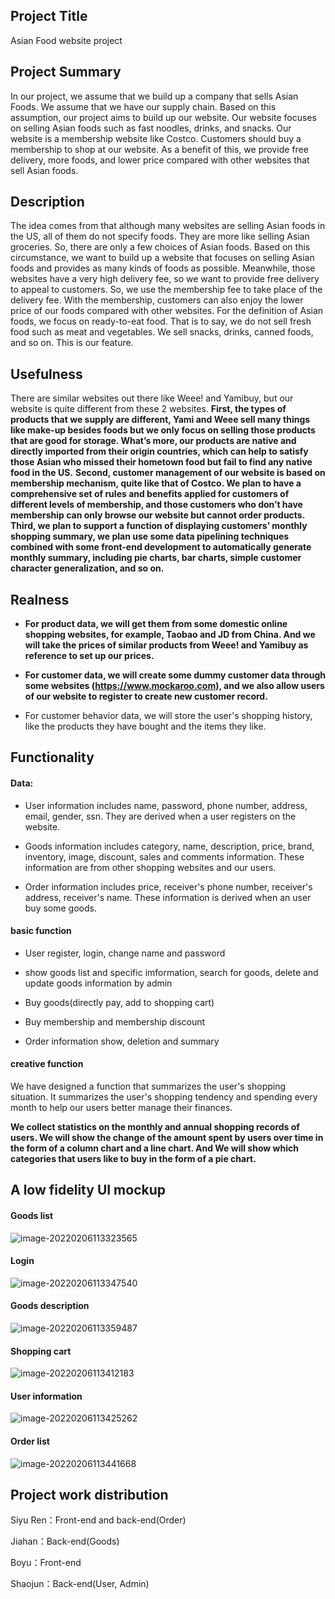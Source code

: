 ## Project Title

Asian Food website project

## Project Summary

In our project, we assume that we build up a company that sells Asian Foods. We assume that we have our supply chain. Based on this assumption, our project aims to build up our website. Our website focuses on selling Asian foods such as fast noodles, drinks, and snacks. 
Our website is a membership website like Costco. Customers should buy a membership to shop at our website. As a benefit of this, we provide free delivery, more foods, and lower price compared with other websites that sell Asian foods.

## **Description**

The idea comes from that although many websites are selling Asian foods in the US, all of them do not specify foods. They are more like selling Asian groceries. So, there are only a few choices of Asian foods. Based on this circumstance, we want to build up a website that focuses on selling Asian foods and provides as many kinds of foods as possible. Meanwhile, those websites have a very high delivery fee, so we want to provide free delivery to appeal to customers. So, we use the membership fee to take place of the delivery fee. With the membership, customers can also enjoy the lower price of our foods compared with other websites. 
For the definition of Asian foods, we focus on ready-to-eat food. That is to say, we do not sell fresh food such as meat and vegetables. We sell snacks, drinks, canned foods, and so on. This is our feature.

## Usefulness

There are similar websites out there like Weee! and Yamibuy, but our website is quite different from these 2 websites. 
**First, the types of products that we supply are different, Yami and Weee sell many things like make-up besides foods but we only focus on selling those products that are good for storage. What’s more, our products are native and directly imported from their origin countries, which can help to satisfy those Asian who missed their hometown food but fail to find any native food in the US.**
**Second, customer management of our website is based on membership mechanism, quite like that of Costco. We plan to have a comprehensive set of rules and benefits applied for customers of different levels of membership, and those customers who don’t have membership can only browse our website but cannot order products.**
**Third, we plan to support a function of displaying customers’ monthly shopping summary, we plan use some data pipelining techniques combined with some front-end development to automatically generate monthly summary, including pie charts, bar charts, simple customer character generalization, and so on.** 


## **Realness**

* **For product data, we will get them from some domestic online shopping websites, for example, Taobao and JD from China. And we will take the prices of similar products from Weee! and Yamibuy as reference to set up our prices.**

* **For customer data, we will create some dummy customer data through some websites (https://www.mockaroo.com), and we also allow users of our website to register to create new customer record.**

* For customer behavior data, we will store the user's shopping history, like the products they have bought and the items they like.

## Functionality

#### Data:

* User information includes name, password, phone number, address, email, gender, ssn. They are derived when a user registers on the website.

* Goods information includes category, name, description, price, brand, inventory, image, discount, sales and comments information. These information are from other shopping websites and our users.

* Order information includes price, receiver's phone number, receiver's address, receiver's name. These information is derived when an user buy some goods.

#### basic function

* User register, login, change name and password

* show goods list and specific imformation, search for goods, delete and update goods information by admin

* Buy goods(directly pay, add to shopping cart)

* Buy membership and membership discount

* Order information show, deletion and summary

#### creative function

We have designed a function that summarizes the user's shopping situation. It summarizes the user's shopping tendency and spending every month to help our users better manage their finances.

**We collect statistics on the monthly and annual shopping records of users. We will show the change of the amount spent by users over time in the form of a column chart and a line chart. And We will show which categories that users like to buy in the form of a pie chart.**

## **A low fidelity UI mockup**

#### Goods list

![image-20220206113323565](https://tva1.sinaimg.cn/large/008i3skNgy1gz4b6nm6d4j31h60swwgl.jpg)

#### Login

![image-20220206113347540](https://tva1.sinaimg.cn/large/008i3skNgy1gz4b6y7krgj318i0sfwg9.jpg)

#### Goods description

![image-20220206113359487](https://tva1.sinaimg.cn/large/008i3skNgy1gz4b766wfdj31gp0qrmz4.jpg)

#### Shopping cart

![image-20220206113412183](https://tva1.sinaimg.cn/large/008i3skNgy1gz4b7dngjnj31ga0l4dhk.jpg)

#### User information

![image-20220206113425262](https://tva1.sinaimg.cn/large/008i3skNgy1gz4b7ljspjj31g10t341s.jpg)

#### Order list

![image-20220206113441668](https://tva1.sinaimg.cn/large/008i3skNgy1gz4b7we7akj31ga0tiq56.jpg)

## **Project work distribution**

Siyu Ren：Front-end and back-end(Order)

Jiahan：Back-end(Goods)

Boyu：Front-end

Shaojun：Back-end(User, Admin)


